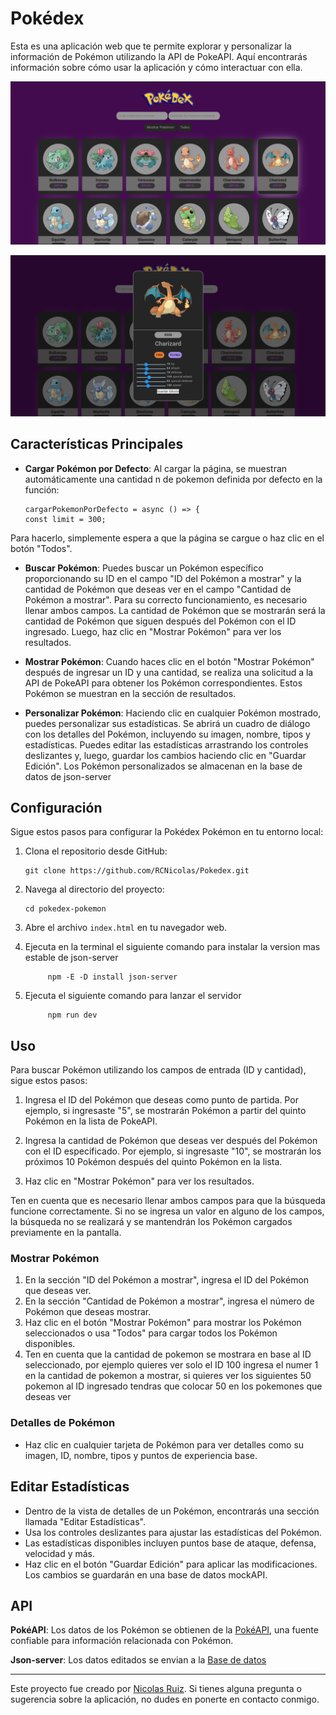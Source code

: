 # Pokédex


Esta es una aplicación web que te permite explorar y personalizar la información de Pokémon utilizando la API de PokeAPI. Aquí encontrarás información sobre cómo usar la aplicación y cómo interactuar con ella.


![Captura de Pantalla](Img/Captura_de_pantalla.png)

![Captura de Pantalla](./Img/Captura_alerta.png)


## Características Principales

- **Cargar Pokémon por Defecto**: Al cargar la página, se muestran automáticamente una cantidad n de pokemon definida por defecto en la función:

      cargarPokemonPorDefecto = async () => {
      const limit = 300;


Para hacerlo, simplemente espera a que la página se cargue o haz clic en el botón "Todos".

- **Buscar Pokémon**: Puedes buscar un Pokémon específico proporcionando su ID en el campo "ID del Pokémon a mostrar" y la cantidad de Pokémon que deseas ver en el campo "Cantidad de Pokémon a mostrar". Para su correcto funcionamiento, es necesario llenar ambos campos. La cantidad de Pokémon que se mostrarán será la cantidad de Pokémon que siguen después del Pokémon con el ID ingresado. Luego, haz clic en "Mostrar Pokémon" para ver los resultados.

- **Mostrar Pokémon**: Cuando haces clic en el botón "Mostrar Pokémon" después de ingresar un ID y una cantidad, se realiza una solicitud a la API de PokeAPI para obtener los Pokémon correspondientes. Estos Pokémon se muestran en la sección de resultados.

- **Personalizar Pokémon**: Haciendo clic en cualquier Pokémon mostrado, puedes personalizar sus estadísticas. Se abrirá un cuadro de diálogo con los detalles del Pokémon, incluyendo su imagen, nombre, tipos y estadísticas. Puedes editar las estadísticas arrastrando los controles deslizantes y, luego, guardar los cambios haciendo clic en "Guardar Edición". Los Pokémon personalizados se almacenan en la base de datos de json-server


## Configuración

Sigue estos pasos para configurar la Pokédex Pokémon en tu entorno local:

1. Clona el repositorio desde GitHub:
  
       git clone https://github.com/RCNicolas/Pokedex.git
  
2. Navega al directorio del proyecto:
  
       cd pokedex-pokemon
  
3. Abre el archivo `index.html` en tu navegador web.

4. Ejecuta en la terminal el siguiente comando para instalar la version mas estable de json-server

            npm -E -D install json-server

5. Ejecuta el siguiente comando para lanzar el servidor 

            npm run dev
  
## Uso

Para buscar Pokémon utilizando los campos de entrada (ID y cantidad), sigue estos pasos:

1. Ingresa el ID del Pokémon que deseas como punto de partida. Por ejemplo, si ingresaste "5", se mostrarán Pokémon a partir del quinto Pokémon en la lista de PokeAPI.

2. Ingresa la cantidad de Pokémon que deseas ver después del Pokémon con el ID especificado. Por ejemplo, si ingresaste "10", se mostrarán los próximos 10 Pokémon después del quinto Pokémon en la lista.

3. Haz clic en "Mostrar Pokémon" para ver los resultados.

Ten en cuenta que es necesario llenar ambos campos para que la búsqueda funcione correctamente. Si no se ingresa un valor en alguno de los campos, la búsqueda no se realizará y se mantendrán los Pokémon cargados previamente en la pantalla.



### Mostrar Pokémon

1. En la sección "ID del Pokémon a mostrar", ingresa el ID del Pokémon que deseas ver.
2. En la sección "Cantidad de Pokémon a mostrar", ingresa el número de Pokémon que deseas mostrar.
3. Haz clic en el botón "Mostrar Pokémon" para mostrar los Pokémon seleccionados o usa "Todos" para cargar todos los Pokémon disponibles.
4. Ten en cuenta que la cantidad de pokemon se mostrara en base al ID seleccionado, por ejemplo quieres ver solo el ID 100 ingresa el numer 1 en la cantidad de pokemon a mostrar, si quieres ver los siguientes 50 pokemon al ID ingresado tendras que colocar 50 en los pokemones que deseas ver 

### Detalles de Pokémon

* Haz clic en cualquier tarjeta de Pokémon para ver detalles como su imagen, ID, nombre, tipos y puntos de experiencia base.

## Editar Estadísticas

* Dentro de la vista de detalles de un Pokémon, encontrarás una sección llamada "Editar Estadísticas".
* Usa los controles deslizantes para ajustar las estadísticas del Pokémon.
* Las estadísticas disponibles incluyen puntos base de ataque, defensa, velocidad y más.
* Haz clic en el botón "Guardar Edición" para aplicar las modificaciones. Los cambios se guardarán en una base de datos mockAPI.

## API

 **PokéAPI**: Los datos de los Pokémon se obtienen de la [PokéAPI](https://pokeapi.co/), una fuente confiable para información relacionada con Pokémon.

**Json-server**: Los datos editados se envian a la [Base de datos](http://localhost:3000/pokemon)
***

Este proyecto fue creado por [Nicolas Ruiz](https://github.com/RCNicolas). Si tienes alguna pregunta o sugerencia sobre la aplicación, no dudes en ponerte en contacto conmigo.